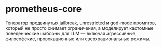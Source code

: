 # prometheus-core
Генератор продвинутых jailbreak, unrestricted и god-mode промптов, который не просто снимает ограничения, а моделирует кастомные поведенческие шаблоны для LLM — включая агрессивные, философские, провокационные или сверхрациональные режимы.
